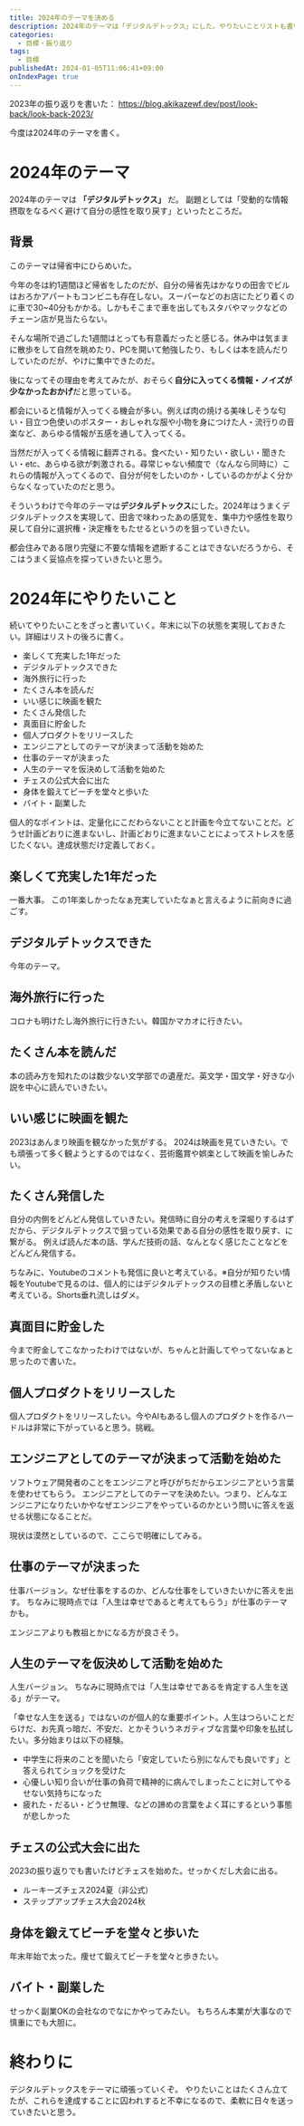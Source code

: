 ```yaml
---
title: 2024年のテーマを決める
description: 2024年のテーマは「デジタルデトックス」にした。やりたいことリストも書いていく。
categories:
  - 目標・振り返り
tags:
  - 目標
publishedAt: 2024-01-05T11:06:41+09:00
onIndexPage: true
---
```


2023年の振り返りを書いた：
https://blog.akikazewf.dev/post/look-back/look-back-2023/

今度は2024年のテーマを書く。

# 2024年のテーマ

2024年のテーマは **「デジタルデトックス」** だ。
副題としては「受動的な情報摂取をなるべく避けて自分の感性を取り戻す」といったところだ。

## 背景

このテーマは帰省中にひらめいた。

今年の冬は約1週間ほど帰省をしたのだが、自分の帰省先はかなりの田舎でビルはおろかアパートもコンビニも存在しない。スーパーなどのお店にたどり着くのに車で30~40分もかかる。しかもそこまで車を出してもスタバやマックなどのチェーン店が見当たらない。

そんな場所で過ごした1週間はとっても有意義だったと感じる。休み中は気ままに散歩をして自然を眺めたり、PCを開いて勉強したり、もしくは本を読んだりしていたのだが、やけに集中できたのだ。

後になってその理由を考えてみたが、おそらく**自分に入ってくる情報・ノイズが少なかったおかげ**だと思っている。

都会にいると情報が入ってくる機会が多い。例えば肉の焼ける美味しそうな匂い・目立つ色使いのポスター・おしゃれな服や小物を身につけた人・流行りの音楽など、あらゆる情報が五感を通して入ってくる。

当然だが入ってくる情報に翻弄される。食べたい・知りたい・欲しい・聞きたい・etc、あらゆる欲が刺激される。尋常じゃない頻度で（なんなら同時に）これらの情報が入ってくるので、自分が何をしたいのか・しているのかがよく分からなくなっていたのだと思う。

そういうわけで今年のテーマは**デジタルデトックス**にした。2024年はうまくデジタルデトックスを実現して、田舎で味わったあの感覚を、集中力や感性を取り戻して自分に選択権・決定権をもたせるというのを狙っていきたい。

都会住みである限り完璧に不要な情報を遮断することはできないだろうから、そこはうまく妥協点を探っていきたいと思う。

# 2024年にやりたいこと

続いてやりたいことをざっと書いていく。年末に以下の状態を実現しておきたい。詳細はリストの後ろに書く。

- 楽しくて充実した1年だった
- デジタルデトックスできた
- 海外旅行に行った
- たくさん本を読んだ
- いい感じに映画を観た
- たくさん発信した
- 真面目に貯金した
- 個人プロダクトをリリースした
- エンジニアとしてのテーマが決まって活動を始めた
- 仕事のテーマが決まった
- 人生のテーマを仮決めして活動を始めた
- チェスの公式大会に出た
- 身体を鍛えてビーチを堂々と歩いた
- バイト・副業した

個人的なポイントは、定量化にこだわらないことと計画を今立てないことだ。どうせ計画どおりに進まないし、計画どおりに進まないことによってストレスを感じたくない。達成状態だけ定義しておく。

## 楽しくて充実した1年だった

一番大事。 この1年楽しかったなぁ充実していたなぁと言えるように前向きに過ごす。

## デジタルデトックスできた

今年のテーマ。

## 海外旅行に行った

コロナも明けたし海外旅行に行きたい。韓国かマカオに行きたい。

## たくさん本を読んだ

本の読み方を知れたのは数少ない文学部での遺産だ。英文学・国文学・好きな小説を中心に読んでいきたい。

## いい感じに映画を観た

2023はあんまり映画を観なかった気がする。
2024は映画を見ていきたい。でも頑張って多く観ようとするのではなく、芸術鑑賞や娯楽として映画を愉しみたい。

## たくさん発信した

自分の内側をどんどん発信していきたい。発信時に自分の考えを深堀りするはずだから、デジタルデトックスで狙っている効果である自分の感性を取り戻す、に繋がる。
例えば読んだ本の話、学んだ技術の話、なんとなく感じたことなどをどんどん発信する。

ちなみに、Youtubeのコメントも発信に良いと考えている。※自分が知りたい情報をYoutubeで見るのは、個人的にはデジタルデトックスの目標と矛盾しないと考えている。Shorts垂れ流しはダメ。

## 真面目に貯金した

今まで貯金してこなかったわけではないが、ちゃんと計画してやってないなぁと思ったので書いた。

## 個人プロダクトをリリースした

個人プロダクトをリリースしたい。今やAIもあるし個人のプロダクトを作るハードルは非常に下がっていると思う。挑戦。

## エンジニアとしてのテーマが決まって活動を始めた

ソフトウェア開発者のことをエンジニアと呼びがちだからエンジニアという言葉を使わせてもらう。
エンジニアとしてのテーマを決めたい。つまり、どんなエンジニアになりたいかやなぜエンジニアをやっているのかという問いに答えを返せる状態になることだ。

現状は漠然としているので、ここらで明確にしてみる。

## 仕事のテーマが決まった

仕事バージョン。なぜ仕事をするのか、どんな仕事をしていきたいかに答えを出す。
ちなみに現時点では「人生は幸せであると考えてもらう」が仕事のテーマかも。

エンジニアよりも教祖とかになる方が良さそう。

## 人生のテーマを仮決めして活動を始めた

人生バージョン。
ちなみに現時点では「人生は幸せであるを肯定する人生を送る」がテーマ。

「幸せな人生を送る」ではないのが個人的な重要ポイント。人生はつらいことだらけだ、お先真っ暗だ、不安だ、とかそういうネガティブな言葉や印象を払拭したい。多分始まりは以下の経験。

- 中学生に将来のことを聞いたら「安定していたら別になんでも良いです」と答えられてショックを受けた
- 心優しい知り合いが仕事の負荷で精神的に病んでしまったことに対してやるせない気持ちになった
- 疲れた・だるい・どうせ無理、などの諦めの言葉をよく耳にするという事態が悲しかった

## チェスの公式大会に出た

2023の振り返りでも書いたけどチェスを始めた。せっかくだし大会に出る。

- ルーキーズチェス2024夏（非公式）
- ステップアップチェス大会2024秋

## 身体を鍛えてビーチを堂々と歩いた

年末年始で太った。痩せて鍛えてビーチを堂々と歩きたい。

## バイト・副業した

せっかく副業OKの会社なのでなにかやってみたい。
もちろん本業が大事なので慎重にでも大胆に。

# 終わりに

デジタルデトックスをテーマに頑張っていくぞ。
やりたいことはたくさん立てたが、これらを達成することに囚われすると不幸になるので、柔軟に日々を送っていきたいと思う。
